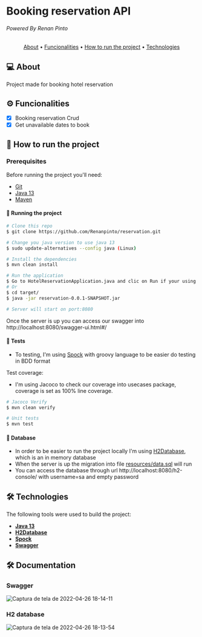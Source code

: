 # Booking reservation API

###### Powered By Renan Pinto

<p align="center">
 <a href="#-about">About</a> •
 <a href="#-funcionalities">Funcionalities</a> •
 <a href="#-how-to-run-the-project">How to run the project</a> •
 <a href="#-technologies">Technologies</a> 
</p>

## 💻 About

Project made for booking hotel reservation

## ⚙️ Funcionalities

- [x] Booking reservation Crud
- [x] Get unavailable dates to book

## 🚀 How to run the project

### Prerequisites

Before running the project you'll need:

- [Git](https://git-scm.com)
- [Java 13](https://openjdk.java.net/projects/jdk/13/)
- [Maven](https://maven.apache.org/install.html)

#### 🎲 Running the project

```bash
# Clone this repo
$ git clone https://github.com/Renanpinto/reservation.git

# Change you java version to use java 13
$ sudo update-alternatives --config java (Linux)

# Install the dependencies
$ mvn clean install

# Run the application
$ Go to HotelReservationApplication.java and clic on Run if your using an IDE
# Or 
$ cd target/
$ java -jar reservation-0.0.1-SNAPSHOT.jar

# Server will start on port:8080
```

Once the server is up you can access our swagger into http://localhost:8080/swagger-ui.html#/

#### 🎲 Tests

- To testing, I'm using [Spock](https://spockframework.org/spock/docs/2.0/index.html) with groovy
  language to be easier do testing in BDD format

Test coverage:

- I'm using Jacoco to check our coverage into usecases package, coverage is set as 100% line
  coverage.

```bash
# Jacoco Verify
$ mvn clean verify

# Unit tests
$ mvn test
``` 

#### 🎲 Database

- In order to be easier to run the project locally I'm
  using [H2Database](https://www.h2database.com/html/main.html), which is an in memory database
- When the server is up the migration into
  file [resources/data.sql](https://github.com/Renanpinto/reservation/blob/main/src/main/resources/data.sql)
  will run
- You can access the database through url http://localhost:8080/h2-console/ with username=sa and
  empty password

## 🛠 Technologies

The following tools were used to build the project:

- **[Java 13](https://openjdk.java.net/projects/jdk/13/)**
- **[H2Database](https://www.h2database.com/html/main.html)**
- **[Spock](https://spockframework.org/spock/docs/2.0/index.html)**
- **[Swagger](https://swagger.io/docs/specification/about/)**

## 🛠 Documentation
### Swagger
![Captura de tela de 2022-04-26 18-14-11](https://user-images.githubusercontent.com/31354349/165393625-153c334a-8258-42c4-8a3d-fbb8b3ac02b6.png)


### H2 database
![Captura de tela de 2022-04-26 18-13-54](https://user-images.githubusercontent.com/31354349/165393679-a1a7dee9-9c4c-495a-9fd4-e892bfe09878.png)



